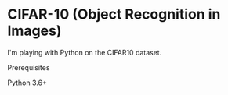 # CIFAR-10 (Object Recognition in Images)

I'm playing with Python on the CIFAR10 dataset.

Prerequisites

Python 3.6+
